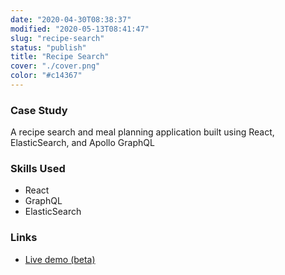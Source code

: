 ```yaml
---
date: "2020-04-30T08:38:37"
modified: "2020-05-13T08:41:47"
slug: "recipe-search"
status: "publish"
title: "Recipe Search"
cover: "./cover.png"
color: "#c14367"
---
```

### Case Study

A recipe search and meal planning application built using React, ElasticSearch, and Apollo GraphQL

### Skills Used

- React
- GraphQL
- ElasticSearch

### Links

- [Live demo (beta)](https://revercipe.netlify.app/)
